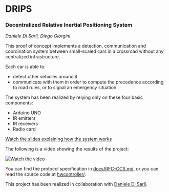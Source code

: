 # DRIPS
### Decentralized Relative Inertial Positioning System
_Daniele Di Sarli, Diego Giorgini_

This proof of concept implements a detection, communication and coordination system between small-scaled cars in a crossroad without any centralized infrastructure.

Each car is able to:

 * detect other vehicles around it
 * communicate with them in order to compute the precedence according to road rules, or to signal an emergency situation

The system has been realized by relying only on these four basic components:

 * Arduino UNO
 * IR emitters
 * IR receivers
 * Radio card

[Watch the slides explaining how the system works](docs/slides-2017-06-04.pdf)

The following is a video showing the results of the project:

[![Watch the video](resources/video-preview.jpg)](https://youtu.be/jqtYrXdcc9c)

You can find the protocol specification in [docs/RFC-CCS.md](docs/RFC-CCS.md), or you can
read the source code at [hwcontroller/](hwcontroller/).

This project has been realized in collaboration with [Daniele Di Sarli](https://github.com/danieleds).